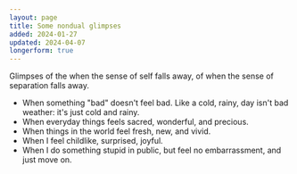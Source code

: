 ```yaml
---
layout: page
title: Some nondual glimpses
added: 2024-01-27
updated: 2024-04-07
longerform: true
---
```


Glimpses of the when the sense of self falls away, of when the sense of separation falls away.

- When something "bad" doesn't feel bad. Like a cold, rainy, day isn't bad weather: it's just cold and rainy.
- When everyday things feels sacred, wonderful, and precious.
- When things in the world feel fresh, new, and vivid.
- When I feel childlike, surprised, joyful.
- When I do something stupid in public, but feel no embarrassment, and just move on.

